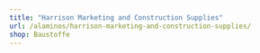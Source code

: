 ```yaml
---
title: "Harrison Marketing and Construction Supplies"
url: /alaminos/harrison-marketing-and-construction-supplies/
shop: Baustoffe
---
```

